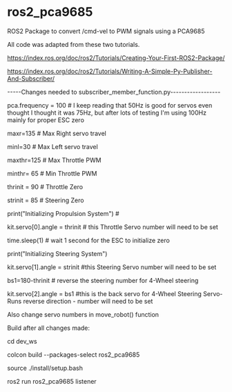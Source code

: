 # ros2_pca9685
ROS2 Package to convert /cmd-vel to PWM signals using a PCA9685

All code was adapted from these two tutorials.

https://index.ros.org/doc/ros2/Tutorials/Creating-Your-First-ROS2-Package/

https://index.ros.org/doc/ros2/Tutorials/Writing-A-Simple-Py-Publisher-And-Subscriber/



-----Changes needed to subscriber_member_function.py------------------

pca.frequency = 100 # I keep reading that 50Hz is good for servos even thought I thought it was 75Hz, but after lots of testing I'm using 100Hz mainly for proper ESC zero

maxr=135 # Max Right servo travel

minl=30 # Max Left servo travel

maxthr=125 # Max Throttle PWM

minthr= 65 # Min Throttle PWM

thrinit = 90 # Throttle Zero

strinit = 85 # Steering Zero

print("Initializing Propulsion System") #

kit.servo[0].angle = thrinit # this Throttle Servo number will need to be set

time.sleep(1) # wait 1 second for the ESC to initialize zero
 
print("Initializing Steering System")

kit.servo[1].angle = strinit #this Steering Servo number will need to be set

bs1=180-thrinit # reverse the steering number for 4-Wheel steering

kit.servo[2].angle = bs1 #this is the back servo for 4-Wheel Steering Servo- Runs reverse direction - number will need to be set


Also change servo numbers in move_robot() function

Build after all changes made:


cd dev_ws

colcon build --packages-select ros2_pca9685

source ./install/setup.bash

ros2 run ros2_pca9685 listener


